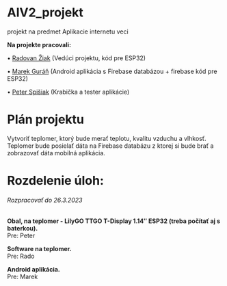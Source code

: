 # AIV2_projekt
projekt na predmet Aplikacie internetu veci

**Na projekte pracovali:**

• [Radovan Žiak](https://github.com/RZpfku) (Vedúci projektu, kód pre ESP32)

• [Marek Guráň](https://github.com/marek-guran) (Android aplikácia s Firebase databázou + firebase kód pre ESP32)

• [Peter Spišiak](https://github.com/PeterSpisiak) (Krabička a tester aplikácie)

# Plán projektu
Vytvoriť teplomer, ktorý bude merať teplotu, kvalitu vzduchu a vlhkosť. Teplomer bude posielať dáta na Firebase databázu z ktorej si bude brať a zobrazovať dáta mobilná aplikácia.

# Rozdelenie úloh:

###### Rozpracovať do 26.3.2023

 **Obal, na teplomer - LilyGO TTGO T-Display 1.14″ ESP32 (treba počítať aj s baterkou).**\
 Pre: Peter

 **Software na teplomer.**\
 Pre: Rado

 **Android aplikácia.**\
 Pre: Marek
